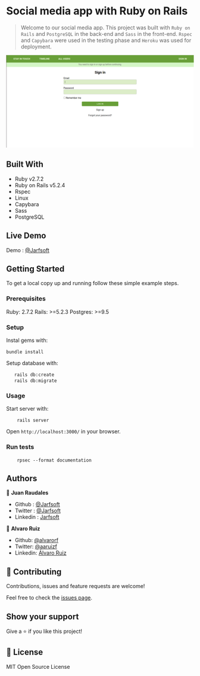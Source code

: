 # Social media app with Ruby on Rails

> Welcome to our social media app. This project was built with `Ruby on Rails` and `PostgreSQL` in the back-end and `Sass` in the front-end. `Rspec` and `Capybara` were used in the testing phase and `Heroku` was used for deployment.

![screenshot](./app/assets/images/screenshot.png)

## Built With

- Ruby v2.7.2
- Ruby on Rails v5.2.4
- Rspec
- Linux
- Capybara
- Sass
- PostgreSQL

## Live Demo

Demo : [@Jarfsoft](http://ror-social-media-net.herokuapp.com/)


## Getting Started

To get a local copy up and running follow these simple example steps.

### Prerequisites

Ruby: 2.7.2
Rails: >=5.2.3
Postgres: >=9.5

### Setup

Instal gems with:

```
bundle install
```

Setup database with:

```
   rails db:create
   rails db:migrate
```

### Usage

Start server with:

```
    rails server
```

Open `http://localhost:3000/` in your browser.

### Run tests

```
    rpsec --format documentation
```

## Authors

👤 **Juan Raudales**

- Github : [@Jarfsoft](https://github.com/Jarfsoft)
- Twitter : [@Jarfsoft](https://twitter.com/Jarfsoft)
- Linkedin : [Jarfsoft](https://www.linkedin.com/in/juan-raudales-flores-7b0a3b113/)

👤 **Alvaro Ruiz**

- Github: [@alvarorf](https://github.com/alvarorf)
- Twitter: [@aaruizf](https://twitter.com/aaruizf)
- Linkedin: [Álvaro Ruiz](https://www.linkedin.com/in/alvaro-andr%C3%A9s-ruiz-florez/)

## 🤝 Contributing

Contributions, issues and feature requests are welcome!

Feel free to check the [issues page](issues/).

## Show your support

Give a ⭐️ if you like this project!

## 📝 License

MIT Open Source License

